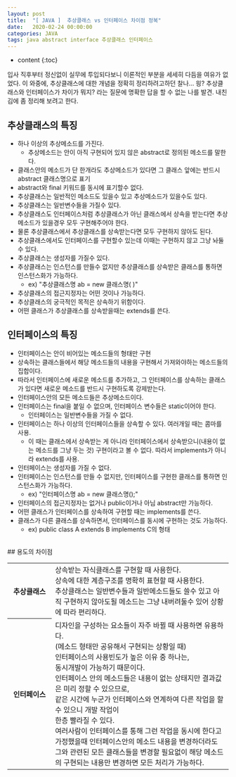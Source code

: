 ```yaml
---
layout: post
title:  "[ JAVA ]  추상클래스 vs 인터페이스 차이점 정복"
date:   2020-02-24 00:00:00
categories: JAVA
tags: java abstract interface 추상클래스 인터페이스
---
```

* content
{:toc}

입사 직후부터 정신없이 실무에 투입되다보니 이론적인 부분을 세세히 다듬을 여유가 없었다.
이 와중에, 추상클래스에 대한 개념을 정확히 정리하려고하던 찰나... 
읭?  추상클래스와 인터페이스가 차이가 뭐지? 라는 질문에 명확한 답을 할 수 없는 나를 발견. 
내친김에 좀 정리해 보려고 한다. 

## 추상클래스의 특징
- 하나 이상의 추상메소드를 가진다. 
	- 추상메소드는 안이 아직 구현되어 있지 않은 abstract로 정의된 메소드를 말한다. 
- 클래스안의 메소드가 단 한개라도 추상메소드가 있다면 그 클래스 앞에는 반드시 abstract 클래스명으로 표기
- abstract와 final 키워드를 동시에 표기할수 없다. 
- 추상클래스는 일반적인 메소드도 있을수 있고 추상메소드가 있을수도 있다. 
- 추상클래스는 일반변수들을 가질수 있다. 
- 추상클래스도 인터페이스처럼 추상클래스가 아닌 클래스에서 상속을 받는다면 추상메소드가 있을경우 모두 구현해주어야 한다. 
- 물론 추상클래스에서 추상클래스를 상속받는다면 모두 구현하지 않아도 된다. 
- 추상클래스에서도 인터페이스를 구현할수 있는데 이때는 구현하지 않고 그냥 놔둘수 있다. 
- 추상클래스는 생성자를 가질수 있다. 
- 추상클래스는 인스턴스를 만들수 없지만 추상클래스를 상속받은 클래스를 통하면 인스턴스화가 가능하다. 
	- ex) "추상클래스명 ab = new 클래스명( )" 
- 추상클래스의 접근지정자는 어떤 것이나 가능하다. 
- 추상클래스의 궁극적인 목적은 상속하기 위함이다. 
- 어떤 클래스가 추상클래스를 상속받을때는 extends를 쓴다.

## 인터페이스의 특징
- 인터페이스는 안이 비어있는 메소드들의 형태만 구현
- 상속하는 클래스들에서 해당 메소드들의 내용을 구현해서 가져와야하는 메소드들의 집합이다.
- 따라서 인터페이스에 새로운 메소드를 추가하고, 그 인터페이스를 상속하는 클래스가 있다면 새로운 메소드를 반드시 구현하도록 강제받는다.
- 인터페이스안의 모든 메소드들은 추상메소드이다. 
- 인터페이스는 final을 붙일 수 없으며, 인터페이스 변수들은 static이어야 한다.
	- 인터페이스는 일반변수들을 가질 수 없다.
- 인터페이스는 하나 이상의 인터페이스들을 상속할 수 있다. 여러개일 때는 콤마를 사용. 
	- 이 때는 클래스에서 상속받는 게 아니라 인터페이스에서 상속받으니(내용이 없는 메소드를 그냥 두는 것) 구현이라고 볼 수 없다. 따라서 implements가 아니라 extends를 사용.
- 인터페이스는 생성자를 가질 수 없다.
- 인터페이스는 인스턴스를 만들 수 없지만, 인터페이스를 구현한 클래스를 통하면 인스턴스화가 가능하다.
	- ex) "인터페이스명 ab = new 클래스명();" 
- 인터페이스의 접근지정자는 없거나 public이거나 아님 abstract만 가능하다. 
- 어떤 클래스가 인터페이스를 상속하여 구현할 때는 implements를 쓴다. 
- 클래스가 다른 클래스를 상속하면서, 인터페이스를 동시에 구현하는 것도 가능하다. 
	- ex) public class A extends B implements C의 형태

<br> 
##  용도의 차이점

<table>
	<colgroup>
		<col width="20%">
		<col width="80%">
	</colgroup>
	<tr>
		<th>추상클래스</th>
		<td>
			상속받는 자식클래스를 구현할 때 사용한다.<br>
			상속에 대한 계층구조를 명확히 표현할 때 사용한다.<br>
			추상클래스는 일반변수들과 일반메소드들도 쓸수 있고 아직 구현하지 않아도될 메소드는 그냥 내버려둘수 있어 상황에 따라 편리하다.
		</td>
	</tr>
	<tr>
		<th>인터페이스</th>
		<td>
			디자인을 구성하는 요소들이 자주 바뀔 때 사용하면 유용하다.<br>
			(메소드 형태만 공유해서 구현되는 상황일 때)<br>
			인터페이스의 사용빈도가 높은 이유 중 하나는, <br>
			동시개발이 가능하기 때문이다. <br>
			인터페이스 안의 메소드들은 내용이 없는 상태지만 결과값은 미리 정할 수 있으므로,<br>
			같은 시간에 누군가 인터페이스와 연계하여 다른 작업을 할 수 있으니 개발 작업이 <br>
			한층 빨라질 수 있다.<br>
			여러사람이 인터페이스를 통해 그런 작업을 동시에 한다고 가정했을때 인터페이스안의 메소드 내용을 변경하더라도 그와 관련된 모든 클래스들을 변경할 필요없이 해당 메소드의 구현되는 내용만 변경하면 모든 처리가 가능하다.
		</td>
	</tr>
</table>
